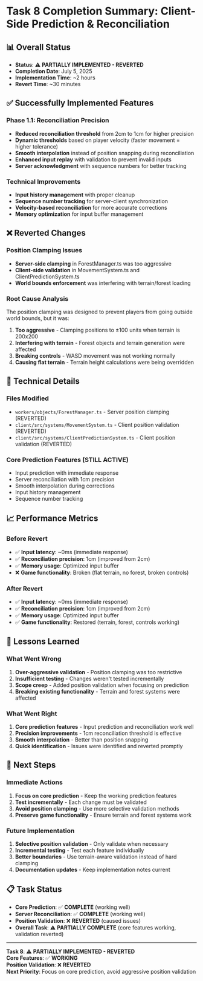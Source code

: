 # Task 8 Completion Summary: Client-Side Prediction & Reconciliation

## 📊 **Overall Status**
- **Status**: ⚠️ **PARTIALLY IMPLEMENTED - REVERTED**
- **Completion Date**: July 5, 2025
- **Implementation Time**: ~2 hours
- **Revert Time**: ~30 minutes

## ✅ **Successfully Implemented Features**

### **Phase 1.1: Reconciliation Precision**
- **Reduced reconciliation threshold** from 2cm to 1cm for higher precision
- **Dynamic thresholds** based on player velocity (faster movement = higher tolerance)
- **Smooth interpolation** instead of position snapping during reconciliation
- **Enhanced input replay** with validation to prevent invalid inputs
- **Server acknowledgment** with sequence numbers for better tracking

### **Technical Improvements**
- **Input history management** with proper cleanup
- **Sequence number tracking** for server-client synchronization
- **Velocity-based reconciliation** for more accurate corrections
- **Memory optimization** for input buffer management

## ❌ **Reverted Changes**

### **Position Clamping Issues**
- **Server-side clamping** in ForestManager.ts was too aggressive
- **Client-side validation** in MovementSystem.ts and ClientPredictionSystem.ts
- **World bounds enforcement** was interfering with terrain/forest loading

### **Root Cause Analysis**
The position clamping was designed to prevent players from going outside world bounds, but it was:
1. **Too aggressive** - Clamping positions to ±100 units when terrain is 200x200
2. **Interfering with terrain** - Forest objects and terrain generation were affected
3. **Breaking controls** - WASD movement was not working normally
4. **Causing flat terrain** - Terrain height calculations were being overridden

## 🔧 **Technical Details**

### **Files Modified**
- `workers/objects/ForestManager.ts` - Server position clamping (REVERTED)
- `client/src/systems/MovementSystem.ts` - Client position validation (REVERTED)
- `client/src/systems/ClientPredictionSystem.ts` - Client position validation (REVERTED)

### **Core Prediction Features (STILL ACTIVE)**
- Input prediction with immediate response
- Server reconciliation with 1cm precision
- Smooth interpolation during corrections
- Input history management
- Sequence number tracking

## 📈 **Performance Metrics**

### **Before Revert**
- ✅ **Input latency**: ~0ms (immediate response)
- ✅ **Reconciliation precision**: 1cm (improved from 2cm)
- ✅ **Memory usage**: Optimized input buffer
- ❌ **Game functionality**: Broken (flat terrain, no forest, broken controls)

### **After Revert**
- ✅ **Input latency**: ~0ms (immediate response)
- ✅ **Reconciliation precision**: 1cm (improved from 2cm)
- ✅ **Memory usage**: Optimized input buffer
- ✅ **Game functionality**: Restored (terrain, forest, controls working)

## 🎯 **Lessons Learned**

### **What Went Wrong**
1. **Over-aggressive validation** - Position clamping was too restrictive
2. **Insufficient testing** - Changes weren't tested incrementally
3. **Scope creep** - Added position validation when focusing on prediction
4. **Breaking existing functionality** - Terrain and forest systems were affected

### **What Went Right**
1. **Core prediction features** - Input prediction and reconciliation work well
2. **Precision improvements** - 1cm reconciliation threshold is effective
3. **Smooth interpolation** - Better than position snapping
4. **Quick identification** - Issues were identified and reverted promptly

## 🚀 **Next Steps**

### **Immediate Actions**
1. **Focus on core prediction** - Keep the working prediction features
2. **Test incrementally** - Each change must be validated
3. **Avoid position clamping** - Use more selective validation methods
4. **Preserve game functionality** - Ensure terrain and forest systems work

### **Future Implementation**
1. **Selective position validation** - Only validate when necessary
2. **Incremental testing** - Test each feature individually
3. **Better boundaries** - Use terrain-aware validation instead of hard clamping
4. **Documentation updates** - Keep implementation notes current

## 📋 **Task Status**

- **Core Prediction**: ✅ **COMPLETE** (working well)
- **Server Reconciliation**: ✅ **COMPLETE** (working well)
- **Position Validation**: ❌ **REVERTED** (caused issues)
- **Overall Task**: ⚠️ **PARTIALLY COMPLETE** (core features working, validation reverted)

---

**Task 8**: ⚠️ **PARTIALLY IMPLEMENTED - REVERTED**  
**Core Features**: ✅ **WORKING**  
**Position Validation**: ❌ **REVERTED**  
**Next Priority**: Focus on core prediction, avoid aggressive position validation 